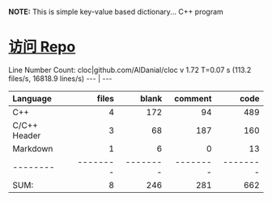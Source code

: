 

**NOTE:** This is simple key-value based dictionary... C++ program

[访问 Repo](https://github.com/JayeWang/dic)
================


Line Number Count:
cloc|github.com/AlDanial/cloc v 1.72  T=0.07 s (113.2 files/s, 16818.9 lines/s)
--- | ---

Language|files|blank|comment|code
:-------|-------:|-------:|-------:|-------:
C++|4|172|94|489
C/C++ Header|3|68|187|160
Markdown|1|6|0|13
--------|--------|--------|--------|--------
SUM:|8|246|281|662

